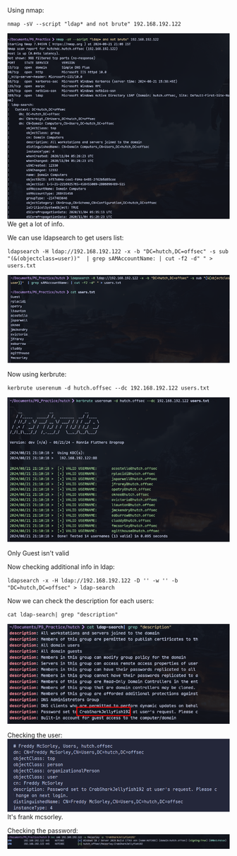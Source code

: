 Using nmap:
```
nmap -sV --script "ldap* and not brute" 192.168.192.122
```
![](../attachment/ad025b9a8701d7fa3d4a9104a12c53d3.png)
We get a lot of info.

We can use ldapsearch to get users list:
```
ldapsearch -H ldap://192.168.192.122 -x -b "DC=hutch,DC=offsec" -s sub "(&(objectclass=user))"  | grep sAMAccountName: | cut -f2 -d" " > users.txt
```
![](../attachment/9811ab7433367482e8214e5b67c0b492.png)

Now using kerbrute:
```
kerbrute userenum -d hutch.offsec --dc 192.168.192.122 users.txt
```
![](../attachment/72b826ae92336ed6e0293552e30aab6f.png)

Only Guest isn't valid

Now checking additional info in ldap:
```
ldapsearch -x -H ldap://192.168.192.122 -D '' -w '' -b "DC=hutch,DC=offsec" > ldap-search
```
Now we can check the description for each users:
```
cat ldap-search| grep "description"
```
![](../attachment/79dd0c17927e637b6210e8360e043888.png)

Checking the user:
![](../attachment/384e7bef8c521d9980882e3390569b08.png)
It's frank mcsorley.

Checking the password:
![](../attachment/fb9b8fb2a2f85ad7c180a4ed4c69e23f.png)

